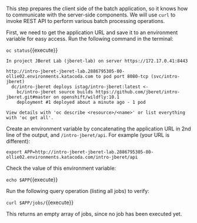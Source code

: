 This step prepares the client side of the batch application, so it knows
how to communicate with the server-side components. We will use ``curl`` to invoke
REST API to perform various batch processing operations.

First, we need to get the application URL and save it to an environment variable
for easy access. Run the following command in the terminal:

``oc status``{{execute}}

```text
In project JBeret Lab (jberet-lab) on server https://172.17.0.41:8443

http://intro-jberet-jberet-lab.2886795305-80-ollie02.environments.katacoda.com to pod port 8080-tcp (svc/intro-jberet)
  dc/intro-jberet deploys istag/intro-jberet:latest <-
    bc/intro-jberet source builds https://github.com/jberet/intro-jberet.git#master on openshift/wildfly:10.1
    deployment #1 deployed about a minute ago - 1 pod

View details with 'oc describe <resource>/<name>' or list everything with 'oc get all'.
```
Create an environment variable by concatenating the application URL in 2nd line of the output, 
and ``/intro-jberet/api``. For example (your URL is different):
 
``export APP=http://intro-jberet-jberet-lab.2886795305-80-ollie02.environments.katacoda.com/intro-jberet/api``

Check the value of this environment variable:

``echo $APP``{{execute}}

Run the following query operation (listing all jobs) to verify:

``curl $APP/jobs/``{{execute}}

This returns an empty array of jobs, since no job has been executed yet.




